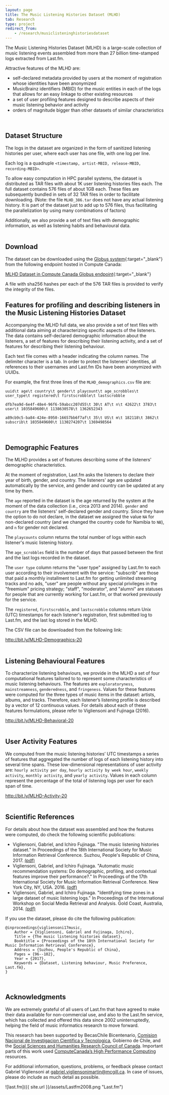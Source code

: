 ```yaml
---
layout: page
title: The Music Listening Histories Dataset (MLHD)
tab: Research
type: project
redirect_from:
    - /research/musiclisteninghistoriesdataset
---
```


The Music Listening Histories Dataset (MLHD) is a large-scale collection of music listening events assembled from more than 27 billion time-stamped logs extracted from Last.fm.

Attractive features of the MLHD are:

* self-declared metadata provided by users at the moment of registration whose identities have been anonymized
* MusicBrainz identifiers (MBID) for the music entities in each of the logs that allows for an easy linkage to other existing resources
* a set of user profiling features designed to describe aspects of their music listening behavior and activity
* orders of magnitude bigger than other datasets of similar characteristics  
<br>

## Dataset Structure

The logs in the dataset are organized in the form of sanitized listening histories per user, where each user has one file, with one log per line.

Each log is a quadruple `<timestamp, artist-MBID, release-MBID, recording-MBID>`.

To allow easy computation in HPC parallel systems, the dataset is distributed as TAR files with about 1K user listening histories files each. The full dataset contains 576 files of about 1GB each. These files are subsequently bundled in sets of 32 TAR files in order to facilitate downloading. (Note: the file `MLHD_386.tar` does not have any actual listening history. It is part of the dataset just to add up to 576 files, thus facilitating the parallelization by using many combinations of factors)

Additionally, we also provide a set of text files with demographic information, as well as listening habits and behavioural data.  
<br>

## Download

The dataset can be downloaded using the [Globus system](https://www.globus.org/data-sharing){:target="_blank"} from the following endpoint hosted in Compute Canada:

[MLHD Dataset in Compute Canada Globus endpoint](https://app.globus.org/file-manager?origin_id=6e604070-3009-11eb-b16c-0ee0d5d9299f&origin_path=%2F){:target="_blank"}

A file with sha256 hashes per each of the 576 TAR files is provided to verify the integrity of the files. 
<br>

## Features for profiling and describing listeners in the Music Listening Histories Dataset

Accompanying the MLHD full data, we also provide a set of text files with additional data aiming at characterizing specific aspects of the listeners. The data contains self-declared demographic information about the listeners, a set of features for describing their listening activity, and a set of features for describing their listening behaviour. 

Each text file comes with a header indicating the column names. The delimiter character is a tab. In order to protect the listeners' identities, all references to their usernames and Last.fm IDs have been anonymized with UUIDs.

For example, the first three lines of the `MLHD_demographics.csv` file are:

```
uuid\t age\t country\t gender\t playcount\t age_scrobbles\t user_type\t registered\t firstscrobble\t lastscrobble

dfb7ea9d-6e4f-48e4-96f6-59abcc207d55\t 30\t AT\t n\t 42622\t 3783\t user\t 1035849600\t 1138630578\t 1362652343

a89cb9c5-ba84-424e-8950-16657bb6f7af\t 35\t US\t m\t 182118\t 3862\t subscrib\t 1035849600\t 1130274207\t 1369498564
```
<br>

## Demographic Features

The MLHD provides a set of features describing some of the listeners' demographic characteristics.

At the moment of registration, Last.fm asks the listeners to declare their year of birth, gender, and country. The listeners' age are updated automatically by the service, and gender and country can be updated at any time by them.

The `age` reported in the dataset is the age returned by the system at the moment of the data collection (i.e., circa 2013 and 2014). `gender` and `country` are the listeners' self-declared gender and country. Since they have the option to do not declare, in the dataset we assigned the value `NA` for non-declared country (and we changed the country code for Namibia to `NB`), and `n` for gender not declared.

The `playcounts` column returns the total number of logs within each listener's music listening history.

The `age_scrobbles` field is the number of days that passed between the first and the last logs recorded in the dataset.

The `user type` column returns the "user type" assigned by Last.fm to each user according to their involvement with the service: "subscrib" are those that paid a monthly installment to Last.fm for getting unlimited streaming tracks and no ads, "user" are people without any special privileges in the "freemium" pricing strategy; "staff", "moderator", and "alumni" are statuses for people that are currently working for Last.fm, or that worked previously for the service.

The `registered`, `firstscrobble`, and `lastscrobble` columns return Unix (UTC) timestamps for each listener's registration, first submitted log to Last.fm, and the last log stored in the MLHD.

The CSV file can be downloaded from the following link:

<http://bit.ly/MLHD-Demographics-20>  
<br>

## Listening Behavioural Features

To characterize listening behaviours, we provide in the MLHD a set of four computational features tailored to to represent some characteristics of music listening behaviours. The features are `exploratoryness`, `mainstreamness`, `genderedness`, and `fringeness`. Values for these features were computed for the three types of music items in the dataset: artists, albums, and tracks. Therefore, each listener’s listening profile is described by a vector of 12 continuous values. For details about each of these features formulations, please refer to Vigliensoni and Fujinaga (2016).

<http://bit.ly/MLHD-Behavioral-20>  
<br>

## User Activity Features

We computed from the music listening histories’ UTC timestamps a series of features that aggregated the number of logs of each listening history into several time spans. These low-dimensional representations of user activity are: `hourly activity per day`, `hourly activity by week hour`, `weekly activity`, `monthly activity`, and `yearly activity`. Values in each column represent the percentage of the total of listening logs per user for each span of time.

<http://bit.ly/MLHD-Activity-20>  
<br>

## Scientific References

For details about how the dataset was assembled and how the features were computed, do check the following scientific publications:

* Vigliensoni, Gabriel, and Ichiro Fujinaga. "The music listening histories dataset." In Proceedings of the 18th International Society for Music Information Retrieval Conference. Suzhou, People's Republic of China, 2017. [(pdf)](https://ismir2017.smcnus.org/wp-content/uploads/2017/10/180_Paper.pdf)
* Vigliensoni, Gabriel, and Ichiro Fujinaga. "Automatic music recommendation systems: Do demographic, profiling, and contextual features improve their performance?." In Proceedings of the 17th International Society for Music Information Retrieval Conference. New York City, NY, USA. 2016. [(pdf)](https://18798-presscdn-pagely.netdna-ssl.com/ismir2016/wp-content/uploads/sites/2294/2016/07/044_Paper.pdf)
* Vigliensoni, Gabriel, and Ichiro Fujinaga. "Identifying time zones in a large dataset of music listening logs." In Proceedings of the International Workshop on Social Media Retrieval and Analysis. Gold Coast, Australia, 2014. [(pdf)](http://delivery.acm.org/10.1145/2640000/2632203/p27-vigliensoni.pdf?ip=132.206.14.126&acc=ACTIVE%20SERVICE&key=FD0067F557510FFB.03D32F869B60D852.4D4702B0C3E38B35.4D4702B0C3E38B35&CFID=996440539&CFTOKEN=83382403&__acm__=1508367252_d4fb6dcdac2d0b79b90e74e0aa94254c%3Ftarget%3D_blank)

If you use the dataset, please do cite the following publication:

```
@inproceedings{vigliensoni17music,
    Author = {Vigliensoni, Gabriel and Fujinaga, Ichiro},
    Title = {The music listening histories dataset},
    Booktitle = {Proceedings of the 18th International Society for Music Information Retrieval Conference},
    Address = {Suzhou, People's Republic of China},
    Pages = {96--102},
    Year = {2017},
    Keywords = {Dataset, Listening behaviour, Music Preference, Last.fm},
}
```
<br>

## Acknowledgments

We are extremely grateful of all users of Last.fm that have agreed to make their data available for non-commercial use, and also to the Last.fm service, which has collected and offered this data since 2002 uninterruptedly, helping the field of music informatics research to move forward.

This research has been supported by BecasChile Bicentenario, [Comision Nacional de Investigacion Cientifica y Tecnologica](http://www.conicyt.cl/), Gobierno de Chile, and the [Social Sciences and Humanities Research Council of Canada](http://www.sshrc-crsh.gc.ca/). Important parts of this work used [ComputeCanada’s High Performance Computing](https://www.computecanada.ca/) resources.

For additional information, questions, problems, or feedback please contact Gabriel Vigliensoni at [gabriel.vigliensonimartin@mcgill.ca](mailto:gabriel.vigliensonimartin@mcgill.ca). In case of issues, please do include as much detail as possible.

![last.fm]({{ site.url }}/assets/Lastfm2008.png "Last.fm")
